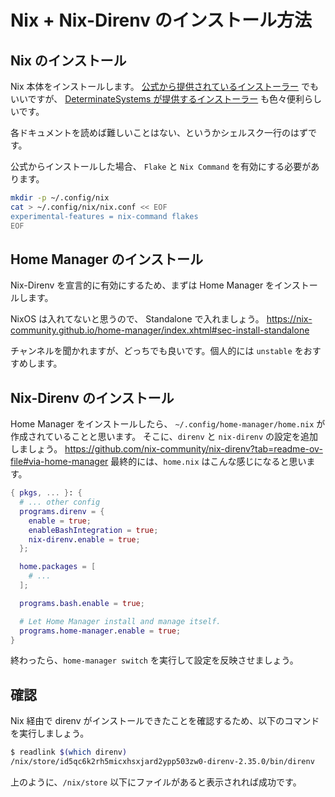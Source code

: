 # Nix + Nix-Direnv のインストール方法

## Nix のインストール

Nix 本体をインストールします。 [公式から提供されているインストーラー](https://nixos.org/download/) でもいいですが、
[DeterminateSystems が提供するインストーラー](https://github.com/DeterminateSystems/nix-installer)
も色々便利らしいです。

各ドキュメントを読めば難しいことはない、というかシェルスク一行のはずです。

公式からインストールした場合、 `Flake` と `Nix Command` を有効にする必要があります。

```sh
mkdir -p ~/.config/nix
cat > ~/.config/nix/nix.conf << EOF
experimental-features = nix-command flakes
EOF
```

## Home Manager のインストール

Nix-Direnv を宣言的に有効にするため、まずは Home Manager をインストールします。

NixOS は入れてないと思うので、 Standalone で入れましょう。
<https://nix-community.github.io/home-manager/index.xhtml#sec-install-standalone>

チャンネルを聞かれますが、どっちでも良いです。個人的には `unstable` をおすすめします。

## Nix-Direnv のインストール

Home Manager をインストールしたら、 `~/.config/home-manager/home.nix` が作成されていることと思います。 そこに、`direnv`
と `nix-direnv` の設定を追加しましょう。
<https://github.com/nix-community/nix-direnv?tab=readme-ov-file#via-home-manager> 最終的には、`home.nix`
はこんな感じになると思います。

```nix
{ pkgs, ... }: {
  # ... other config
  programs.direnv = {
    enable = true;
    enableBashIntegration = true;
    nix-direnv.enable = true;
  };

  home.packages = [
    # ...
  ];

  programs.bash.enable = true;

  # Let Home Manager install and manage itself.
  programs.home-manager.enable = true;
}
```

終わったら、`home-manager switch` を実行して設定を反映させましょう。

## 確認

Nix 経由で direnv がインストールできたことを確認するため、以下のコマンドを実行しましょう。

```sh
$ readlink $(which direnv)
/nix/store/id5qc6k2rh5micxhsxjard2ypp503zw0-direnv-2.35.0/bin/direnv
```

上のように、`/nix/store` 以下にファイルがあると表示されれば成功です。
